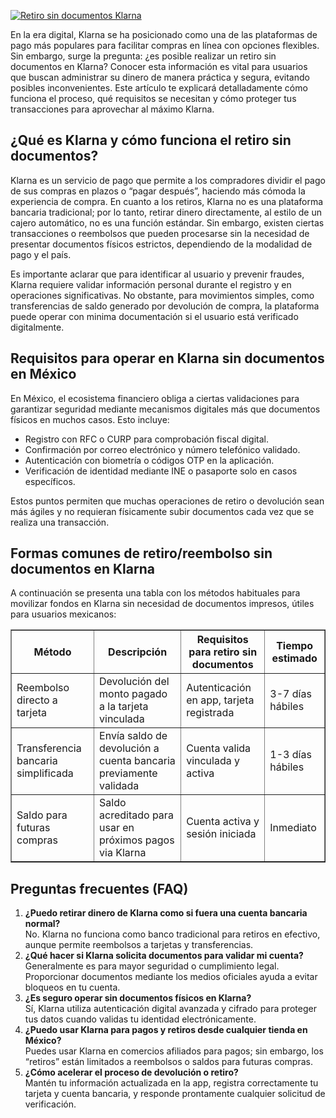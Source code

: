 [![Retiro sin documentos Klarna](https://123-caf.pages.dev/gitsignup.png)](https://vrmoo.ru/Bt82HjjY)

<p>En la era digital, Klarna se ha posicionado como una de las plataformas de pago más populares para facilitar compras en línea con opciones flexibles. Sin embargo, surge la pregunta: ¿es posible realizar un retiro sin documentos en Klarna? Conocer esta información es vital para usuarios que buscan administrar su dinero de manera práctica y segura, evitando posibles inconvenientes. Este artículo te explicará detalladamente cómo funciona el proceso, qué requisitos se necesitan y cómo proteger tus transacciones para aprovechar al máximo Klarna.</p>  <h2>¿Qué es Klarna y cómo funciona el retiro sin documentos?</h2> <p>Klarna es un servicio de pago que permite a los compradores dividir el pago de sus compras en plazos o “pagar después”, haciendo más cómoda la experiencia de compra. En cuanto a los retiros, Klarna no es una plataforma bancaria tradicional; por lo tanto, retirar dinero directamente, al estilo de un cajero automático, no es una función estándar. Sin embargo, existen ciertas transacciones o reembolsos que pueden procesarse sin la necesidad de presentar documentos físicos estrictos, dependiendo de la modalidad de pago y el país.</p>   <p>Es importante aclarar que para identificar al usuario y prevenir fraudes, Klarna requiere validar información personal durante el registro y en operaciones significativas. No obstante, para movimientos simples, como transferencias de saldo generado por devolución de compra, la plataforma puede operar con minima documentación si el usuario está verificado digitalmente.</p>  <h2>Requisitos para operar en Klarna sin documentos en México</h2> <p>En México, el ecosistema financiero obliga a ciertas validaciones para garantizar seguridad mediante mecanismos digitales más que documentos físicos en muchos casos. Esto incluye:</p> <ul> <li>Registro con RFC o CURP para comprobación fiscal digital.</li> <li>Confirmación por correo electrónico y número telefónico validado.</li> <li>Autenticación con biometría o códigos OTP en la aplicación.</li> <li>Verificación de identidad mediante INE o pasaporte solo en casos específicos.</li> </ul> <p>Estos puntos permiten que muchas operaciones de retiro o devolución sean más ágiles y no requieran físicamente subir documentos cada vez que se realiza una transacción.</p>  <h2>Formas comunes de retiro/reembolso sin documentos en Klarna</h2> <p>A continuación se presenta una tabla con los métodos habituales para movilizar fondos en Klarna sin necesidad de documentos impresos, útiles para usuarios mexicanos:</p>  <table border="1" cellspacing="0" cellpadding="5"> <thead> <tr> <th>Método</th> <th>Descripción</th> <th>Requisitos para retiro sin documentos</th> <th>Tiempo estimado</th> </tr> </thead> <tbody> <tr> <td>Reembolso directo a tarjeta</td> <td>Devolución del monto pagado a la tarjeta vinculada</td> <td>Autenticación en app, tarjeta registrada</td> <td>3-7 días hábiles</td> </tr> <tr> <td>Transferencia bancaria simplificada</td> <td>Envía saldo de devolución a cuenta bancaria previamente validada</td> <td>Cuenta valida vinculada y activa</td> <td>1-3 días hábiles</td> </tr> <tr> <td>Saldo para futuras compras</td> <td>Saldo acreditado para usar en próximos pagos via Klarna</td> <td>Cuenta activa y sesión iniciada</td> <td>Inmediato</td> </tr> </tbody> </table>  <h2>Preguntas frecuentes (FAQ)</h2> <ol> <li><strong>¿Puedo retirar dinero de Klarna como si fuera una cuenta bancaria normal?</strong><br> No. Klarna no funciona como banco tradicional para retiros en efectivo, aunque permite reembolsos a tarjetas y transferencias.</li>  <li><strong>¿Qué hacer si Klarna solicita documentos para validar mi cuenta?</strong><br> Generalmente es para mayor seguridad o cumplimiento legal. Proporcionar documentos mediante los medios oficiales ayuda a evitar bloqueos en tu cuenta.</li>  <li><strong>¿Es seguro operar sin documentos físicos en Klarna?</strong><br> Sí, Klarna utiliza autenticación digital avanzada y cifrado para proteger tus datos cuando validas tu identidad electrónicamente.</li>  <li><strong>¿Puedo usar Klarna para pagos y retiros desde cualquier tienda en México?</strong><br> Puedes usar Klarna en comercios afiliados para pagos; sin embargo, los “retiros” están limitados a reembolsos o saldos para futuras compras.</li>  <li><strong>¿Cómo acelerar el proceso de devolución o retiro?</strong><br> Mantén tu información actualizada en la app, registra correctamente tu tarjeta y cuenta bancaria, y responde prontamente cualquier solicitud de verificación.</li> </ol>